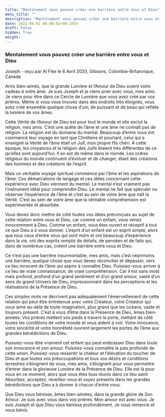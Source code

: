 ```yaml
---
title: "Mentalement vous pouvez créer une barrière entre vous et Dieu"
menu_title: ""
description: "Mentalement vous pouvez créer une barrière entre vous et Dieu"
date: 2022-06-01 06:00:01+00:1054
draft: False
hidden: True
weight:
---
```

### Mentalement vous pouvez créer une barrière entre vous et Dieu

Joseph - reçu par Al Fike le 6 Avril 2020, Gibsons, Colombie-Britannique, Canada

Amis bien-aimés, que la grande Lumière et l’Amour de Dieu soient votre cadeau à votre âme. Je suis Joseph et je viens prier avec vous, mes amis. Je viens pour être dans ce Cercle de Lumière que vous avez créé par vos prières. Même si vous vous trouvez dans des endroits très éloignés, vous avez créé ensemble quelque chose d’uni, de puissant et de beau qui reflète la lumière de vos âmes.

Cette Vérité de l’Amour de Dieu est pour tout le monde et elle exclut la religion, mes amis. C’est une quête de l’âme et une âme ne connaît pas de religion. La religion est du domaine du mental. Beaucoup d’entre vous ont commencé leur voyage en tant que Chrétiens et pourtant, celui qui a enseigné la Vérité de l’âme était un Juif, mon propre fils chéri. À cette époque, les croyances et la religion des Juifs étaient très différentes de ce qu’elles sont aujourd’hui. Il en est de même dans le monde. Les ordres religieux du monde continuent d’évoluer et de changer, étant des créations des hommes et des créations de l’esprit.

Mais un véritable voyage spirituel commence par l’âme et les aspirations de l’âme. Ces démarcations de langage et ces idées concernant cette expérience avec Dieu viennent du mental. Le mental n’est vraiment pas l’instrument idéal pour comprendre Dieu. Le mental ne fait que spéculer ou observer l’expérience de l’âme et c’est au sein de votre âme que naît la Vérité. C’est au sein de votre âme que la véritable compréhension est expérimentée et absorbée.

Vous devez donc mettre de côté toutes vos idées préconçues au sujet de cette relation entre vous et Dieu, car comme un enfant, vous venez innocemment à Dieu. Comme un enfant, vous êtes ouvert et réceptif à tout ce que Dieu a à vous donner. L’esprit d’un enfant est un esprit simple, alors que tous ceux d’entre vous qui sont mûrs et ont beaucoup d’expérience dans la vie, ont des esprits remplis de détails, de pensées et de faits qui, dans de nombreux cas, créent une barrière entre vous et Dieu.

Ce n’est pas une barrière insurmontable, mes amis, mais c’est néanmoins une barrière, quelque chose que vous devez réconcilier et dépasser, vers ce lieu innocent de l’âme qui aspire à connaître Dieu. Puissiez-vous arriver à ce lieu de vraie connaissance, de vraie compréhension. Car il est sans mots mais profond, profond d’un grand sentiment et d’un grand amour, vaste d’un sens du grand Univers de Dieu, impressionnant dans les perceptions et les réalisations de la Présence de Dieu.

Ces simples mots ne décrivent pas adéquatement l’émerveillement de cette relation qui peut être entretenue avec votre Créateur, votre Créateur qui vous aime au-delà de toute imagination, plus grand que les océans, vaste et toujours présent. C’est à vous d’être dans la Présence de Dieu, âmes bien-aimées. Vos prières mettent vos pieds à travers la porte, mettant de côté toutes les conditions de votre monde et vous aident à voir. Votre innocence, votre sincérité et votre honnêteté ouvrent largement les portes de l’âme aux grandes bénédictions de Dieu.

Puissiez-vous être vraiment cet enfant qui peut embrasser Dieu dans toute son innocence et son amour. Puissiez-vous connaître la paix profonde de cette union. Puissiez-vous ressentir la chaleur et l’élévation du toucher de Dieu et que toutes vos préoccupations et tous vos désirs et conditions terrestres s’éloignent de vous, mes amis, s’éloignent pour vous permettre d’entrer dans la glorieuse Lumière de la Présence de Dieu. Elle est là pour vous en ce moment, alors que vous êtes tous réunis dans ce lieu saint. Absorbez, acceptez, réveillez-vous et soyez présents dans les grandes bénédictions que Dieu a à donner à chacun d’entre vous.

Que Dieu vous bénisse, âmes bien-aimées, dans la grande gloire de Son Amour. Je suis avec vous dans vos prières. Mon amour est avec vous. Je suis Joseph et que Dieu vous bénisse profondément. Je vous remercie et vous bénis.

